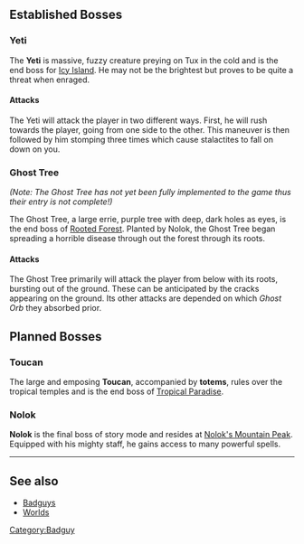 ## Established Bosses

### Yeti

The **Yeti** is massive, fuzzy creature preying on Tux in the cold and is the end boss for
[Icy Island](https://github.com/SuperTux/supertux/wiki/Icy-Island). He may not be the brightest
but proves to be quite a threat when enraged.

#### Attacks
The Yeti will attack the player in two different ways. First, he will rush towards the player,
going from one side to the other. This maneuver is then followed by him stomping three times which
cause stalactites to fall on down on you.

### Ghost Tree

*(Note: The Ghost Tree has not yet been fully implemented to the game thus their entry is not complete!)*

The Ghost Tree, a large errie, purple tree with deep, dark holes as eyes, is the end boss of
[Rooted Forest](https://github.com/SuperTux/supertux/wiki/Rooted-Forest). Planted by Nolok,
the Ghost Tree began spreading a horrible disease through out the forest through its roots.

#### Attacks

The Ghost Tree primarily will attack the player from below with its roots, bursting out of the
ground. These can be anticipated by the cracks appearing on the ground. Its other attacks are
depended on which *Ghost Orb* they absorbed prior.


## Planned Bosses

### Toucan

The large and emposing **Toucan**, accompanied by **totems**, rules over the tropical temples and
is the end boss of [Tropical Paradise](Tropical-Paradise "wikilink").

### Nolok

**Nolok** is the final boss of story mode and resides at [Nolok's Mountain Peak](Mountain-Peak "wikilink").
Equipped with his mighty staff, he gains access to many powerful spells.

---

See also
--------

-   [Badguys](https://github.com/SuperTux/supertux/wiki/Badguys)
-   [Worlds](https://github.com/SuperTux/supertux/wiki/Worlds)

<Category:Badguy>
